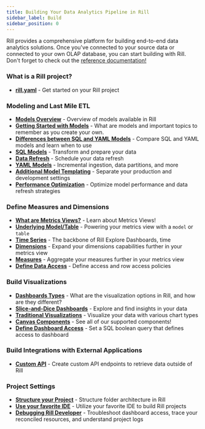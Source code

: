 ```yaml
---
title: Building Your Data Analytics Pipeline in Rill
sidebar_label: Build
sidebar_position: 0
---
```


Rill provides a comprehensive platform for building end-to-end data analytics solutions. Once you've connected to your source data or connected to your own OLAP database, you can start building with Rill. Don't forget to check out the [reference documentation!](/reference/project-files)

### What is a Rill project?
- [**rill.yaml**](/build/rill-project-file) - Get started on your Rill project

### Modeling and Last Mile ETL
- [**Models Overview**](/build/models) - Overview of models available in Rill
- [**Getting Started with Models**](/build/models/models-101) - What are models and important topics to remember as you create your own.
- [**Differences between SQL and YAML Models**](/build/models/model-differences) - Compare SQL and YAML models and learn when to use 
- [**SQL Models**](/build/models/sql-models) - Transform and prepare your data
- [**Data Refresh**](/build/models/data-refresh) - Schedule your data refresh  
- [**YAML Models**](/build/models/model-differences#yaml-models) - Incremental ingestion, data partitions, and more
- [**Additional Model Templating**](/build/models/templating) - Separate your production and development settings 
- [**Performance Optimization**](/build/models/performance) - Optimize model performance and data refresh strategies

### Define Measures and Dimensions
- [**What are Metrics Views?**](/build/metrics-view/what-are-metrics-views) - Learn about Metrics Views!
- [**Underlying Model/Table**](/build/metrics-view/underlying-model) - Powering your metrics view with a `model` or `table`
- [**Time Series**](/build/metrics-view/time-series) - The backbone of Rill Explore Dashboards, time
- [**Dimensions**](/build/metrics-view/dimensions) - Expand your dimensions capabilities further in your metrics view
- [**Measures**](/build/metrics-view/measures) - Aggregate your measures further in your metrics view
- [**Define Data Access**](/build/metrics-view/security) - Define access and row access policies

### Build Visualizations
- [**Dashboards Types**](/build/dashboards/dashboards-101) - What are the visualization options in Rill, and how are they different?
- [**Slice-and-Dice Dashboards**](/build/dashboards/explore) - Explore and find insights in your data
- [**Traditional Visualizations**](/build/dashboards/canvas) - Visualize your data with various chart types
- [**Canvas Components**](/build/dashboards/canvas-widgets) - See all of our supported components!
- [**Define Dashboard Access**](/build/dashboards/customization#define-dashboard-access) - Set a SQL boolean query that defines access to dashboard

### Build Integrations with External Applications
- [**Custom API**](/build/custom-apis) - Create custom API endpoints to retrieve data outside of Rill

### Project Settings

- [**Structure your Project**](/build/structure) - Structure folder architecture in Rill
- [**Use your favorite IDE**](/build/ide) - Utilize your favorite IDE to build Rill projects
- [**Debugging Rill Developer**](/build/debugging/trace-viewer) - Troubleshoot dashboard access, trace your reconciled resources, and understand project logs  
